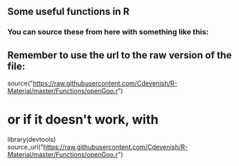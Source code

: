 ## Some useful functions in R



### You can source these from here with something like this:

## Remember to use the url to the raw version of the file:

source("https://raw.githubusercontent.com/Cdevenish/R-Material/master/Functions/openGoo.r")

# or if it doesn't work, with
library(devtools)
source_url("https://raw.githubusercontent.com/Cdevenish/R-Material/master/Functions/openGoo.r")
